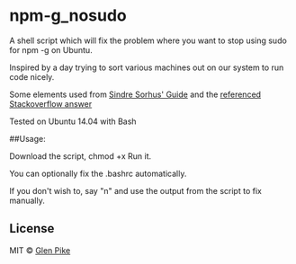 npm-g_nosudo
============

A shell script which will fix the problem where you want to stop using sudo for npm -g on Ubuntu.

Inspired by a day trying to sort various machines out on our system to run code nicely.

Some elements used from [Sindre Sorhus' Guide](https://github.com/sindresorhus/guides/blob/master/npm-global-without-sudo-linux.md)
and the [referenced Stackoverflow answer](http://stackoverflow.com/a/13021677)

Tested on Ubuntu 14.04 with Bash

##Usage:

Download the script,
chmod +x
Run it.

You can optionally fix the .bashrc automatically.  

If you don't wish to, say "n" and use the output from the script to fix manually.

## License

MIT © [Glen Pike](http://glenpike.com)
